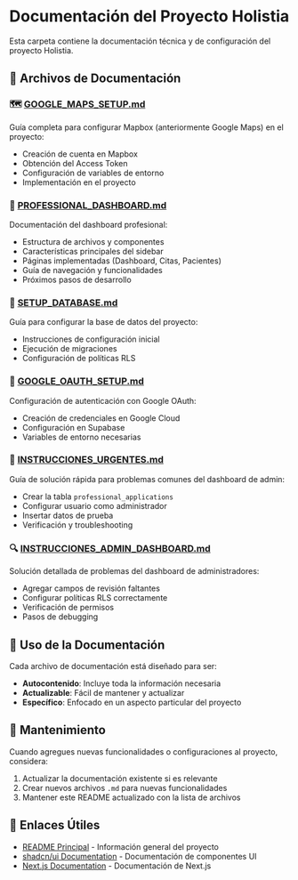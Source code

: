 # Documentación del Proyecto Holistia

Esta carpeta contiene la documentación técnica y de configuración del proyecto Holistia.

## 📁 Archivos de Documentación

### 🗺️ [GOOGLE_MAPS_SETUP.md](./GOOGLE_MAPS_SETUP.md)
Guía completa para configurar Mapbox (anteriormente Google Maps) en el proyecto:
- Creación de cuenta en Mapbox
- Obtención del Access Token
- Configuración de variables de entorno
- Implementación en el proyecto

### 🏥 [PROFESSIONAL_DASHBOARD.md](./PROFESSIONAL_DASHBOARD.md)
Documentación del dashboard profesional:
- Estructura de archivos y componentes
- Características principales del sidebar
- Páginas implementadas (Dashboard, Citas, Pacientes)
- Guía de navegación y funcionalidades
- Próximos pasos de desarrollo

### 🔧 [SETUP_DATABASE.md](./SETUP_DATABASE.md)
Guía para configurar la base de datos del proyecto:
- Instrucciones de configuración inicial
- Ejecución de migraciones
- Configuración de políticas RLS

### 🔑 [GOOGLE_OAUTH_SETUP.md](./GOOGLE_OAUTH_SETUP.md)
Configuración de autenticación con Google OAuth:
- Creación de credenciales en Google Cloud
- Configuración en Supabase
- Variables de entorno necesarias

### 🚨 [INSTRUCCIONES_URGENTES.md](./INSTRUCCIONES_URGENTES.md)
Guía de solución rápida para problemas comunes del dashboard de admin:
- Crear la tabla `professional_applications`
- Configurar usuario como administrador
- Insertar datos de prueba
- Verificación y troubleshooting

### 🔍 [INSTRUCCIONES_ADMIN_DASHBOARD.md](./INSTRUCCIONES_ADMIN_DASHBOARD.md)
Solución detallada de problemas del dashboard de administradores:
- Agregar campos de revisión faltantes
- Configurar políticas RLS correctamente
- Verificación de permisos
- Pasos de debugging

## 🚀 Uso de la Documentación

Cada archivo de documentación está diseñado para ser:
- **Autocontenido**: Incluye toda la información necesaria
- **Actualizable**: Fácil de mantener y actualizar
- **Específico**: Enfocado en un aspecto particular del proyecto

## 📝 Mantenimiento

Cuando agregues nuevas funcionalidades o configuraciones al proyecto, considera:
1. Actualizar la documentación existente si es relevante
2. Crear nuevos archivos `.md` para nuevas funcionalidades
3. Mantener este README actualizado con la lista de archivos

## 🔗 Enlaces Útiles

- [README Principal](../README.md) - Información general del proyecto
- [shadcn/ui Documentation](https://ui.shadcn.com/) - Documentación de componentes UI
- [Next.js Documentation](https://nextjs.org/docs) - Documentación de Next.js
